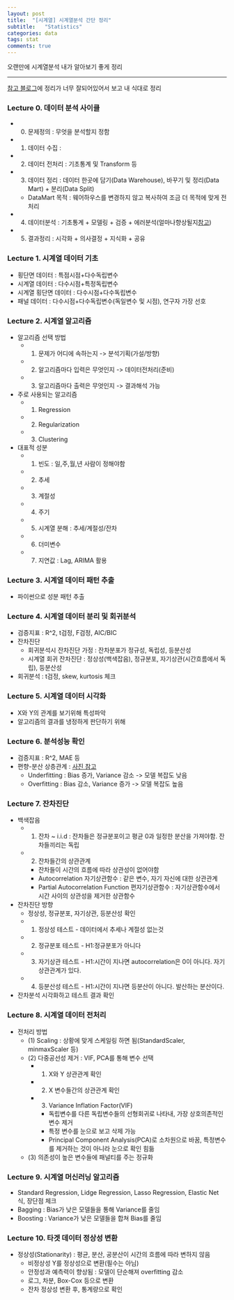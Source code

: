```yaml
---
layout: post
title:  "[시계열] 시계열분석 간단 정리"
subtitle:   "Statistics"
categories: data
tags: stat
comments: true
---
```


오랜만에 시계열분석 내가 알아보기 좋게 정리

---

[참고 블로그](https://5ohyun.tistory.com/65)에 정리가 너무 잘되어있어서 보고 내 식대로 정리
  
### Lecture 0. 데이터 분석 사이클
- 0) 문제정의 : 무엇을 분석할지 정함
- 1) 데이터 수집 :
- 2) 데이터 전처리 : 기초통계 및 Transform 등
- 3) 데이터 정리 : 데이터 한곳에 담기(Data Warehouse), 바꾸기 및 정리(Data Mart) + 분리(Data Split)
    - DataMart 목적 : 웨어하우스를 변경하지 않고 복사하여 조금 더 목적에 맞게 전처리
- 4) 데이터분석 : 기초통계 + 모델링 + 검증 + 에러분석(얼마나향상될지[참고](http://taewan.kim/tutorial_manual/ml_yearning/030.basic_error_analysis/14/))
- 5) 결과정리 : 시각화 + 의사결정 + 지식화 + 공유
  
### Lecture 1. 시계열 데이터 기초
- 횡단면 데이터 : 특점시점+다수독립변수
- 시계열 데이터 : 다수시점+특정독립변수
- 시계열 횡단면 데이터 : 다수시점+다수독립변수
- 패널 데이터 : 다수시점+다수독립변수(독일변수 및 시점), 연구자 가장 선호
  
### Lecture 2. 시계열 알고리즘
- 알고리즘 선택 방법
    - 1) 문제가 어디에 속하는지 -> 분석기획(가설/방향)
    - 2) 알고리즘마다 입력은 무엇인지 -> 데이터전처리(준비)
    - 3) 알고리즘마다 출력은 무엇인지 -> 결과해석 가능
- 주로 사용되는 알고리즘
    - 1) Regression
    - 2) Regularization
    - 3) Clustering
- 대표적 성분
    - 1) 빈도 : 일,주,월,년 사람이 정해야함
    - 2) 추세
    - 3) 계절성
    - 4) 주기
    - 5) 시계열 분해 : 추세/계절성/잔차
    - 6) 더미변수
    - 7) 지연값 : Lag, ARIMA 활용
  
### Lecture 3. 시계열 데이터 패턴 추출
- 파이썬으로 성분 패턴 추출
  
### Lecture 4. 시계열 데이터 분리 및 회귀분석
- 검증지표 : R^2, t검정, F검정, AIC/BIC
- 잔차진단
    - 회귀분석시 잔차진단 가정 : 잔차분포가 정규성, 독립성, 등분산성
    - 시계열 회귀 잔차진단 : 정상성(백색잡음), 정규분포, 자기상관(시간흐름에서 독립), 등분산성
- 회귀분석 : t검정, skew, kurtosis 체크
  
### Lecture 5. 시계열 데이터 시각화
- X와 Y의 관계를 보기위해 특성파악
- 알고리즘의 결과를 냉정하게 판단하기 위해
  
### Lecture 6. 분석성능 확인
- 검증지표 : R^2, MAE 등
- 편향-분산 상층관계 : [사진 참고](https://bkshin.tistory.com/entry/%EB%A8%B8%EC%8B%A0%EB%9F%AC%EB%8B%9D-12-%ED%8E%B8%ED%96%A5Bias%EC%99%80-%EB%B6%84%EC%82%B0Variance-Trade-off)
    - Underfitting : Bias 증가, Variance 감소 -> 모델 복잡도 낮음
    - Overfitting : Bias 감소, Variance 증가 -> 모델 복잡도 높음
  
### Lecture 7. 잔차진단
- 백색잡음
    - 1) 잔차 ~ i.i.d : 잔차들은 정규분포이고 평균 0과 일정한 분산을 가져야함. 잔차들끼리는 독립
    - 2) 잔차들간의 상관관계
        - 잔차들이 시간의 흐름에 따라 상관성이 없어야함
        - Autocorrelation 자기상관함수 : 같은 변수, 자기 자신에 대한 상관관계
        - Partial Autocorrelation Function 편자기상관함수 : 자기상관함수에서 시간 사이의 상관성을 제거한 상관함수
- 잔차진단 방향
    - 정상성, 정규분포, 자기상관, 등분산성 확인
    - 1) 정상성 테스트 - 데이터에서 추세나 계절성 없는것
    - 2) 정규분포 테스트 - H1:정규분포가 아니다
    - 3) 자기상관 테스트 - H1:시간이 지나면 autocorrelation은 0이 아니다. 자기상관관계가 있다.
    - 4) 등분산성 테스트 - H1:시간이 지나면 등분산이 아니다. 발산하는 분산이다.
- 잔차분석 시각화하고 테스트 결과 확인
  
### Lecture 8. 시계열 데이터 전처리
- 전처리 방법
    - (1) Scaling : 상황에 맞게 스케일링 하면 됨(StandardScaler, minmaxScaler 등)
    - (2) 다중공선성 제거 : VIF, PCA를 통해 변수 선택
        - 1) X와 Y 상관관계 확인
        - 2) X 변수들간의 상관관계 확인
        - 3) Variance Inflation Factor(VIF)
            - 독립변수를 다른 독립변수들의 선형회귀로 나타내, 가장 상호의존적인 변수 제거
            - 특정 변수를 눈으로 보고 삭제 가능
            - Principal Component Analysis(PCA)로 소차원으로 바꿈, 특정변수를 제거하는 것이 아니라 눈으로 확인 힘듦
    - (3) 의존성이 높은 변수들에 패널티를 주는 정규화
  
### Lecture 9. 시계열 머신러닝 알고리즘 
- Standard Regression, Lidge Regression, Lasso Regression, Elastic Net 식, 장단점 체크
- Bagging : Bias가 낮은 모델들을 통해 Variance를 줄임
- Boosting : Variance가 낮은 모델들을 합쳐 Bias를 줄임
  
### Lecture 10. 타겟 데이터 정상성 변환
- 정상성(Stationarity) : 평균, 분산, 공분산이 시간의 흐름에 따라 변하지 않음
    - 비정상성 Y를 정상성으로 변환(필수는 아님)
    - 안정성과 예측력이 향상됨 : 모델이 단순해져 overfitting 감소
    - 로그, 차분, Box-Cox 등으로 변환
    - 잔차 정상성 변환 후, 통계량으로 확인